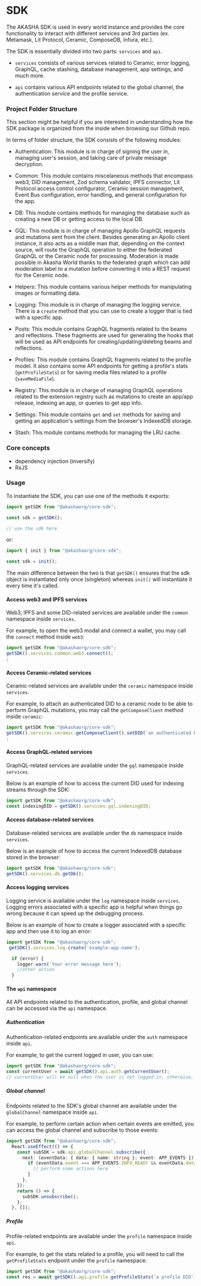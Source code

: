 # SDK

The AKASHA SDK is used in every world instance and provides the core functionality to interact with different services and 3rd parties (ex. Metamask, Lit Protocol, Ceramic, ComposeDB, Infura, etc.).

The SDK is essentially divided into two parts: `services` and `api`.

- `services` consists of various services related to Ceramic, error logging, GraphQL, cache stashing, database management, app settings, and much more.

- `api` contains various API endpoints related to the global channel, the authentication service and the profile service.

### Project Folder Structure

This section might be helpful if you are interested in understanding how the SDK package is organized from the inside when browsing our Github repo.

In terms of folder structure, the SDK consists of the following modules:

- Authentication: This module is in charge of signing the user in, managing user's session, and taking care of private message decryption.

- Common: This module contains miscelaneous methods that encompass web3, DID management, Zod schema validator, IPFS connector, Lit Protocol access control configurator, Ceramic session management, Event Bus configuration, error handling, and general configuration for the app.

- DB: This module contains methods for managing the database such as creating a new DB or getting access to the local DB. 

- GQL: This module is in charge of managing Apollo GraphQL requests and mutations sent from the client. Besides generating an Apollo client instance, it also acts as a middle man that, depending on the context source, will route the GraphQL operation to either the federated GraphQL or the Ceramic node for processing. Moderation is made possible in Akasha World thanks to the federated graph which can add moderation label to a mutation before converting it into a REST request for the Ceramic node.

- Helpers: This module contains various helper methods for manipulating images or formatting data. 

- Logging: This module is in charge of managing the logging service. There is a `create` method that you can use to create a logger that is tied with a specific app.

- Posts: This module contains GraphQL fragments related to the beams and reflections. These fragments are used for generating the hooks that will be used as API endpoints for creating/updating/deleting beams and reflections.

- Profiles: This module contains GraphQL fragments related to the profile model. It also contains some API endpoints for getting a profile's stats (`getProfileStats`) or for saving media files related to a profile (`saveMediaFile`).

- Registry: This module is in charge of managing GraphQL operations related to the extension registry such as mutations to create an app/app release, indexing an app, or queries to get app info.

- Settings: This module contains `get` and `set` methods for saving and getting an application's settings from the browser's IndexedDB storage. 

- Stash: This module contains methods for managing the LRU cache. 

### Core concepts

- dependency injection (inversify)
- RxJS

### Usage

To instantiate the SDK, you can use one of the methods it exports:

```typescript
import getSDK from "@akashaorg/core-sdk";

const sdk = getSDK();

// use the sdk here
```

or:

```ts
import { init } from "@akashaorg/core-sdk";

const sdk = init();
```

The main difference between the two is that `getSDK()` ensures that the sdk object is instantiated only once (singleton) whereas `init()` will instantiate it every time it's called.

#### Access web3 and IPFS services

Web3, IPFS and some DID-related services are available under the `common` namespace inside `services`.

For example, to open the web3 modal and connect a wallet, you may call the `connect` method inside `web3`:

```typescript
import getSDK from "@akashaorg/core-sdk";
getSDK().services.common.web3.connect();
;
```

#### Access Ceramic-related services

Ceramic-related services are available under the `ceramic` namespace inside `services`.

For example, to attach an authenticated DID to a ceramic node to be able to perform GraphQL mutations, you may call the `getComposeClient` method inside `ceramic`:

```typescript
import getSDK from "@akashaorg/core-sdk";
getSDK().services.ceramic.getComposeClient().setDID('an authenticated DID');
;
```
#### Access GraphQL-related services

GraphQL-related services are available under the `gql` namespace inside `services`.

Below is an example of how to access the current DID used for indexing streams through the SDK:

```typescript
import getSDK from "@akashaorg/core-sdk";
const indexingDID = getSDK().services.gql.indexingDID;
```
#### Access database-related services

Database-related services are available under the `db` namespace inside `services`.

Below is an example of how to access the current IndexedDB database stored in the browser:

```typescript
import getSDK from "@akashaorg/core-sdk";
getSDK().services.db.getDb();
```
#### Access logging services

Logging service is available under the `log` namespace inside `services`. Logging errors associated with a specific app is helpful when things go wrong because it can speed up the debugging process.

Below is an example of how to create a logger associated with a specific app and then use it to log an error:

```typescript
import getSDK from "@akashaorg/core-sdk";
 getSDK().services.log.create('example-app-name');

  if (error) {
    logger.warn('Your error message here');
    //other action
  }
```

#### The `api` namespace

All API endpoints related to the authentication, profile, and global channel can be accessed via the `api` namespace.

##### Authentication

Authentication-related endpoints are available under the `auth` namespace inside `api`.

For example, to get the current logged in user, you can use: 

```typescript
import getSDK from "@akashaorg/core-sdk";
const currentUser = await getSDK().api.auth.getCurrentUser();
// currentUser will be null when the user is not logged in, otherwise, it will be an object containing the DID and ethAddress (if any) of the logged in user. 
```

##### Global channel

Endpoints related to the SDK's global channel are available under the `globalChannel` namespace inside `api`.

For example, to perform certain action when certain events are emitted, you can access the global channel and subscribe to those events:

```typescript
import getSDK from "@akashaorg/core-sdk";
  React.useEffect(() => {
    const subSDK = sdk.api.globalChannel.subscribe({
      next: (eventData: { data: { name: string }; event: APP_EVENTS }) => {
        if (eventData.event === APP_EVENTS.INFO_READY && eventData.data.name === integrationName) {
          // perform some actions here
        }
      },
    });
    return () => {
      subSDK.unsubscribe();
    };
  }, []);
```

##### Profile

Profile-related endpoints are available under the `profile` namespace inside `api`.

For example, to get the stats related to a profile, you will need to call the `getProfileStats` endpoint under the `profile` namespace:

```typescript
import getSDK from "@akashaorg/core-sdk";
const res = await getSDK().api.profile.getProfileStats('a profile DID');
```
